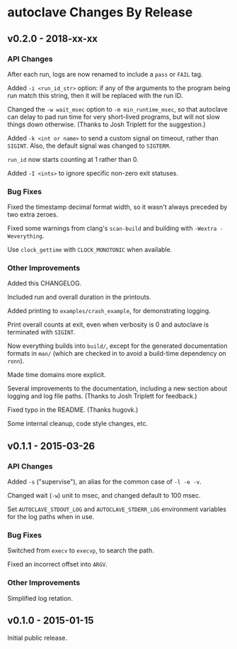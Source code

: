 # autoclave Changes By Release

## v0.2.0 - 2018-xx-xx

### API Changes

After each run, logs are now renamed to include a `pass` or `FAIL` tag.

Added `-i <run_id_str>` option: if any of the arguments to the program
being run match this string, then it will be replaced with the run ID.

Changed the `-w wait_msec` option to `-m min_runtime_msec`, so that
autoclave can delay to pad run time for very short-lived programs,
but will not slow things down otherwise. (Thanks to Josh Triplett
for the suggestion.)

Added `-k <int or name>` to send a custom signal on timeout, rather than
`SIGINT`. Also, the default signal was changed to `SIGTERM`.

`run_id` now starts counting at 1 rather than 0.

Added `-I <ints>` to ignore specific non-zero exit statuses.


### Bug Fixes

Fixed the timestamp decimal format width, so it wasn't always preceded
by two extra zeroes.

Fixed some warnings from clang's `scan-build` and building with `-Wextra
-Weverything`.

Use `clock_gettime` with `CLOCK_MONOTONIC` when available.


### Other Improvements

Added this CHANGELOG.

Included run and overall duration in the printouts.

Added printing to `examples/crash_example`, for demonstrating logging.

Print overall counts at exit, even when verbosity is 0 and autoclave
is terminated with `SIGINT`.

Now everything builds into `build/`, except for the generated
documentation formats in `man/` (which are checked in to avoid a
build-time dependency on `ronn`).

Made time domains more explicit.

Several improvements to the documentation, including a new section about
logging and log file paths. (Thanks to Josh Triplett for feedback.)

Fixed typo in the README. (Thanks hugovk.)

Some internal cleanup, code style changes, etc.


## v0.1.1 - 2015-03-26

### API Changes

Added `-s` ("supervise"), an alias for the common case of `-l -e -v`.

Changed wait (`-w`) unit to msec, and changed default to 100 msec.

Set `AUTOCLAVE_STDOUT_LOG` and `AUTOCLAVE_STDERR_LOG` environment
variables for the log paths when in use.


### Bug Fixes

Switched from `execv` to `execvp`, to search the path.

Fixed an incorrect offset into `ARGV`.


### Other Improvements

Simplified log retation.



## v0.1.0 - 2015-01-15

Initial public release.
